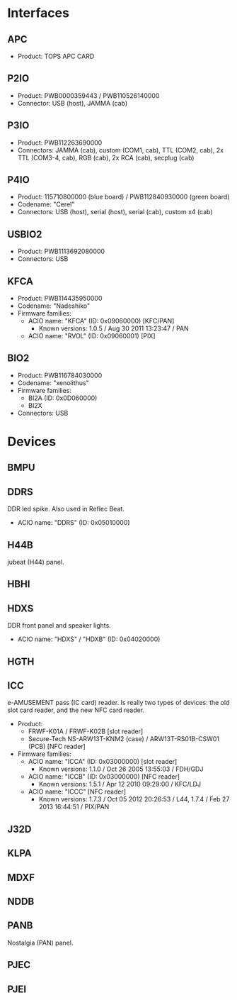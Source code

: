 # Interfaces

## APC

* Product: TOPS APC CARD

## P2IO

* Product: PWB0000359443 / PWB110526140000
* Connector: USB (host), JAMMA (cab)

## P3IO

* Product: PWB112263690000
* Connectors: JAMMA (cab), custom (COM1, cab), TTL (COM2, cab), 2x TTL (COM3-4, cab), RGB (cab), 2x RCA (cab), secplug (cab)

## P4IO

* Product: 115710800000 (blue board) / PWB112840930000 (green board)
* Codename: "Cerel"
* Connectors: USB (host), serial (host), serial (cab), custom x4 (cab)

## USBIO2

* Product: PWB1113692080000
* Connectors: USB

## KFCA

* Product: PWB114435950000
* Codename: "Nadeshiko"
* Firmware families:
  - ACIO name: "KFCA" (ID: 0x09060000) \[KFC/PAN\]
    * Known versions: 1.0.5 / Aug 30 2011 13:23:47 / PAN
  - ACIO name: "RVOL" (ID: 0x09060001) \[PIX\]

## BIO2

* Product: PWB116784030000
* Codename: "xenolithus"
* Firmware families:
  - BI2A (ID: 0x0D060000)
  - BI2X
* Connectors: USB

# Devices

## BMPU

## DDRS

DDR led spike. Also used in Reflec Beat.

* ACIO name: "DDRS" (ID: 0x05010000)

## H44B

jubeat (H44) panel.

## HBHI

## HDXS

DDR front panel and speaker lights.

* ACIO name: "HDXS" / "HDXB" (ID: 0x04020000)

## HGTH

## ICC

e-AMUSEMENT pass (IC card) reader. Is really two types of devices: the old slot card reader, and the new NFC card reader.

* Product:
  - FRWF-K01A / FRWF-K02B [slot reader]
  - Secure-Tech NS-ARW13T-KNM2 (case) / ARW13T-RS01B-CSW01 (PCB) [NFC reader]
* Firmware families:
  - ACIO name: "ICCA" (ID: 0x03000000) [slot reader]
    * Known versions: 1.1.0 / Oct 26 2005 13:55:03 / FDH/GDJ
  - ACIO name: "ICCB" (ID: 0x03000000) [NFC reader]
    * Known versions: 1.5.1 / Apr 12 2010 09:29:00 / KFC/LDJ
  - ACIO name: "ICCC" [NFC reader]
    * Known versions: 1.7.3 / Oct 05 2012 20:26:53 / L44, 1.7.4 / Feb 27 2013 16:44:51 / PIX/PAN

## J32D

## KLPA

## MDXF

## NDDB

## PANB

Nostalgia (PAN) panel.

## PJEC

## PJEI
